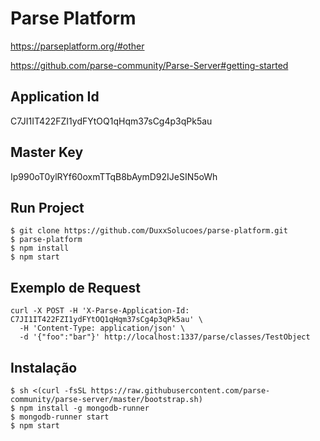# Parse Platform
https://parseplatform.org/#other

https://github.com/parse-community/Parse-Server#getting-started

## Application Id
C7JI1IT422FZI1ydFYtOQ1qHqm37sCg4p3qPk5au

## Master Key
Ip990oT0ylRYf60oxmTTqB8bAymD92IJeSIN5oWh

## Run Project
```shell script
$ git clone https://github.com/DuxxSolucoes/parse-platform.git
$ parse-platform
$ npm install
$ npm start
```

## Exemplo de Request
```shell script
curl -X POST -H 'X-Parse-Application-Id: C7JI1IT422FZI1ydFYtOQ1qHqm37sCg4p3qPk5au' \
  -H 'Content-Type: application/json' \
  -d '{"foo":"bar"}' http://localhost:1337/parse/classes/TestObject
```

## Instalação
```shell script
$ sh <(curl -fsSL https://raw.githubusercontent.com/parse-community/parse-server/master/bootstrap.sh)
$ npm install -g mongodb-runner
$ mongodb-runner start
$ npm start
```
